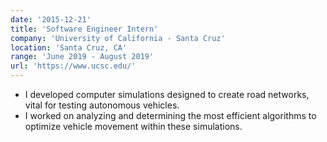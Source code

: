 ```yaml
---
date: '2015-12-21'
title: 'Software Engineer Intern'
company: 'University of California - Santa Cruz'
location: 'Santa Cruz, CA'
range: 'June 2019 - August 2019'
url: 'https://www.ucsc.edu/'
---
```


- I developed computer simulations designed to create road networks, vital for testing autonomous vehicles.
- I worked on analyzing and determining the most efficient algorithms to optimize vehicle movement within these simulations.
